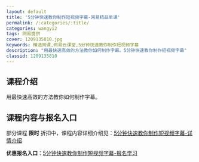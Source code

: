 ```yaml
---
layout: default
title: '5分钟快速教你制作短视频字幕-网易精品单课'
permalink: /:categories/:title/
categories: wangyi2
tags: 网易提供
cover: 1209135810.jpg
keywords: 精选网课,网易云课堂,5分钟快速教你制作短视频字幕
description: "用最快速高效的方法教你如何制作字幕。5分钟快速教你制作短视频字幕"
classid: 1209135810
---
```


## 课程介绍

用最快速高效的方法教你如何制作字幕。

## 课程内容与报名入口

部分课程 **限时** 折扣中，课程内容详细介绍见：[5分钟快速教你制作短视频字幕-详情介绍](https://study.163.com/course/introduction/1209135810.htm?share=1&shareId=1025206652&utm_campaign=share&utm_medium=iphoneShare&utm_source=&utm_u=1025206652)

**优惠报名入口**：[5分钟快速教你制作短视频字幕-报名学习](https://study.163.com/course/introduction/1209135810.htm?share=1&shareId=1025206652&utm_campaign=share&utm_medium=iphoneShare&utm_source=&utm_u=1025206652)

